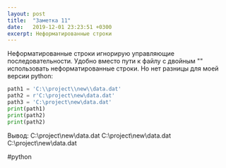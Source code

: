 ```yaml
---
layout: post
title:  "Заметка 11"
date:   2019-12-01 23:23:51 +0300
excerpt: Неформатированные строки
---
```

Неформатированные строки игнорирую управляющие последовательности. Удобно вместо пути к файлу с двойным "\" использовать неформатированные строки. Но нет разницы для моей версии python:
  
```python
path1 = 'C:\\project\\new\\data.dat'
path2 = r'C:\project\new\data.dat'
path3 = 'C:\project\new\data.dat'
print(path1)
print(path2)
print(path2)
```
Вывод:
C:\project\new\data.dat
C:\project\new\data.dat
C:\project\new\data.dat

#python